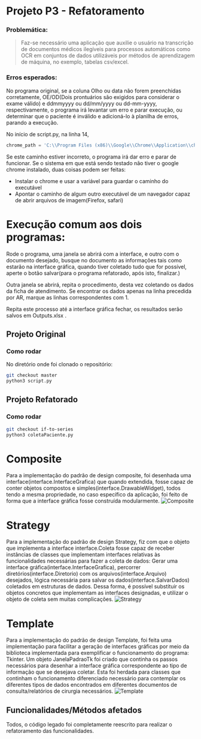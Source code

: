 # Projeto P3 - Refatoramento
### Problemática:
> Faz-se necessário uma aplicação que auxilie o usuário na transcrição de documentos médicos ilegíveis para processos automáticos como OCR em conjuntos de dados utilizáveis por métodos de aprendizagem de máquina, no exemplo, tabelas csv/excel.

### Erros esperados:
No programa original, se a coluna Olho ou data não forem preenchidas corretamente, OE/OD(Dois prontuários são exigidos para considerar o exame válido) e ddmmyyyy ou dd/mm/yyyy ou dd-mm-yyyy, respectivamente, o programa irá levantar um erro e parar execução, ou determinar que o paciente é inválido e adicioná-lo à planilha de erros, parando a execução.

No início de script.py, na linha 14,
```python
chrome_path = 'C:\\Program Files (x86)\\Google\\Chrome\\Application\\chrome.exe'
```
Se este caminho estiver incorreto, o programa irá dar erro e parar de funcionar. Se o sistema em que está sendo testado não tiver o google chrome instalado, duas coisas podem ser feitas:
- Instalar o chrome e usar a variável para guardar o caminho do executável
- Apontar o caminho de algum outro executável de um navegador capaz de abrir arquivos de imagem(Firefox, safari)

# Execução comum aos dois programas:

Rode o programa, uma janela se abrirá com a interface, e outro com o documento desejado, busque no documento as informações tais como estarão na interface gráfica, quando tiver coletado tudo que for possível, aperte o botão salvar(para o programa refatorado, após isto, finalizar.)

Outra janela se abrirá, repita o procedimento, desta vez coletando os dados da ficha de atendimento. Se encontrar os dados apenas na linha precedida por AR, marque as linhas correspondentes com 1.

Repita este processo até a interface gráfica fechar, os resultados serão salvos em Outputs.xlsx .

## Projeto Original
### Como rodar
No diretório onde foi clonado o repositório:
```bash
git checkout master
python3 script.py
```

## Projeto Refatorado
### Como rodar
```bash
git checkout if-to-series
python3 coletaPaciente.py
```
# Composite
Para a implementação do padrão de design composite, foi desenhada uma interface(interface.InterfaceGrafica) que quando extendida, fosse capaz de conter objetos compostos e simples(interface.DrawableWidget), todos tendo a mesma propriedade, no caso específico da aplicação, foi feito de forma que a interface gráfica fosse construída modularmente.
![Composite](https://i.imgur.com/6qRnkXH.png)

# Strategy
Para a implementação do padrão de design Strategy, fiz com que o objeto que implementa a interface interface.Coleta fosse capaz de receber instâncias de classes que implementam interfaces relativas às funcionalidades necessárias para fazer a coleta de dados: Gerar uma interface gráfica(interface.InterfaceGrafica), percorrer diretórios(interface.Diretorio) com os arquivos(interface.Arquivo) desejados, lógica necessária para salvar os dados(interface.SalvarDados) coletados em estruturas de dados. Dessa forma, é possível substituir os objetos concretos que implementam as interfaces designadas, e utilizar o objeto de coleta sem muitas complicações.
![Strategy](https://i.imgur.com/4pIOfRg.png)

# Template
Para a implementação do padrão de design Template, foi feita uma implementação para facilitar a geração de interfaces gráficas por meio da biblioteca implementada para exemplificar o funcionamento do programa: Tkinter. Um objeto JanelaPadraoTk foi criado que continha os passos necessários para desenhar a interface gráfica correspondente ao tipo de informação que se desejava coletar. Esta foi herdada para classes que continham o funcionamento diferenciado necessário para contemplar os diferentes tipos de dados encontrados em diferentes documentos de consulta/relatórios de cirurgia necessários.
![Template](https://i.imgur.com/MplHCi3.png)

## Funcionalidades/Métodos afetados
Todos, o código legado foi completamente reescrito para realizar o refatoramento das funcionalidades.

